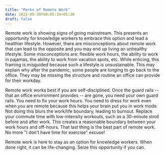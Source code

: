 ```yaml
---
title: "Perks of Remote Work"
date: 2022-05-30T09:05:19+05:30
draft: false
---
```


Remote work is showing signs of going mainstream. This presents an opportunity for knowledge workers to embrace this option and lead a healthier lifestyle. However, there are misconceptions about remote work that can lead to the opposite and you may end up living an unhealthy lifestyle. Some misconceptions are: flexible work hours, the ability to work in pajamas, the ability to work from vacation spots, etc. While enticing, this framing is misguided because such a lifestyle is unsustainable. This may explain why after the pandemic, some people are longing to go back to the office. They may be missing the structure and routine an office can provide for their workday.

Remote work works best if you are self-disciplined. Once the guard rails -- that an office environment provides -- are gone, you need your own guard rails. You need to fix your work hours. You need to dress for work even when you are remote because this helps your brain put you in work mode. Not doing this blurs the work/life boundary, leading to burnout. Replace your commute time with low-intensity workouts, such as a 30-minute stroll before and after work. This creates a reasonable boundary between your work hours and off-hours. That last thing is the best part of remote work. No more "I don't have time for exercise" excuse!

Remote work is here to stay as an option for knowledge workers. When done right, it can be life-changing. Seize this opportunity if you can.

